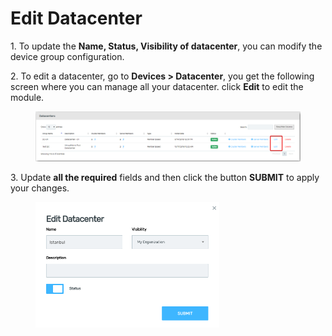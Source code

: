 # Edit Datacenter

1\.      To update the **Name, Status, Visibility of datacenter**, you can modify the device group configuration.

2\.      To edit a datacenter, go to **Devices > Datacenter**, you get the following screen where you can manage all your datacenter. click **Edit** to edit the module.&#x20;

<figure><img src="../../../.gitbook/assets/image (576).png" alt=""><figcaption></figcaption></figure>

3\.      Update **all the required** fields and then click the button **SUBMIT** to apply your changes.

<div align="left">

<figure><img src="../../../.gitbook/assets/image (578).png" alt="" width="294"><figcaption></figcaption></figure>

</div>
